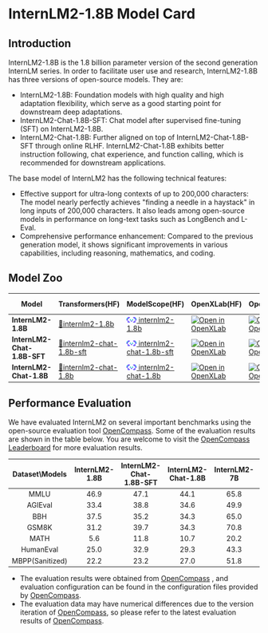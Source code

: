 # InternLM2-1.8B Model Card

## Introduction

InternLM2-1.8B is the 1.8 billion parameter version of the second generation InternLM series. In order to facilitate user use and research, InternLM2-1.8B has three versions of open-source models. They are:

- InternLM2-1.8B: Foundation models with high quality and high adaptation flexibility, which serve as a good starting point for downstream deep adaptations.
- InternLM2-Chat-1.8B-SFT: Chat model after supervised fine-tuning (SFT) on InternLM2-1.8B.
- InternLM2-Chat-1.8B: Further aligned on top of InternLM2-Chat-1.8B-SFT through online RLHF. InternLM2-Chat-1.8B exhibits better instruction following, chat experience, and function calling, which is recommended for downstream applications.

The base model of InternLM2 has the following technical features:

- Effective support for ultra-long contexts of up to 200,000 characters: The model nearly perfectly achieves "finding a needle in a haystack" in long inputs of 200,000 characters. It also leads among open-source models in performance on long-text tasks such as LongBench and L-Eval.
- Comprehensive performance enhancement: Compared to the previous generation model, it shows significant improvements in various capabilities, including reasoning, mathematics, and coding.

## Model Zoo

| Model                       | Transformers(HF)                          | ModelScope(HF)                           | OpenXLab(HF)                           | OpenXLab(Origin)                           | Release Date |
| --------------------------- | ----------------------------------------- | ---------------------------------------- | -------------------------------------- | ------------------------------------------ | ------------ |
| **InternLM2-1.8B**          | [🤗internlm2-1.8b](https://huggingface.co/internlm/internlm2-1_8b) | [<img src="./assets/modelscope_logo.png" width="20px" /> internlm2-1.8b](https://www.modelscope.cn/models/Shanghai_AI_Laboratory/internlm2-1_8b/summary) | [![Open in OpenXLab](https://cdn-static.openxlab.org.cn/header/openxlab_models.svg)](https://openxlab.org.cn/models/detail/OpenLMLab/internlm2-base-1.8b) | [![Open in OpenXLab](https://cdn-static.openxlab.org.cn/header/openxlab_models.svg)](https://openxlab.org.cn/models/detail/OpenLMLab/internlm2-base-1.8b-original) | 2024-01-31   |
| **InternLM2-Chat-1.8B-SFT** | [🤗internlm2-chat-1.8b-sft](https://huggingface.co/internlm/internlm2-chat-1_8b-sft) | [<img src="./assets/modelscope_logo.png" width="20px" /> internlm2-chat-1.8b-sft](https://www.modelscope.cn/models/Shanghai_AI_Laboratory/internlm2-chat-1_8b-sft/summary) | [![Open in OpenXLab](https://cdn-static.openxlab.org.cn/header/openxlab_models.svg)](https://openxlab.org.cn/models/detail/OpenLMLab/internlm2-chat-1.8b-sft) | [![Open in OpenXLab](https://cdn-static.openxlab.org.cn/header/openxlab_models.svg)](https://openxlab.org.cn/models/detail/OpenLMLab/internlm2-chat-1.8b-sft-original) | 2024-01-31   |
| **InternLM2-Chat-1.8B**     | [🤗internlm2-chat-1.8b](https://huggingface.co/internlm/internlm2-chat-1_8b) | [<img src="./assets/modelscope_logo.png" width="20px" /> internlm2-chat-1.8b](https://www.modelscope.cn/models/Shanghai_AI_Laboratory/internlm2-chat-1_8b/summary) | [![Open in OpenXLab](https://cdn-static.openxlab.org.cn/header/openxlab_models.svg)](https://openxlab.org.cn/models/detail/OpenLMLab/internlm2-chat-1.8b) | [![Open in OpenXLab](https://cdn-static.openxlab.org.cn/header/openxlab_models.svg)](https://openxlab.org.cn/models/detail/OpenLMLab/internlm2-chat-1.8b-original) | 2024-02-19   |

## Performance Evaluation

We have evaluated InternLM2 on several important benchmarks using the open-source evaluation tool [OpenCompass](https://github.com/open-compass/opencompass). Some of the evaluation results are shown in the table below. You are welcome to visit the [OpenCompass Leaderboard](https://opencompass.org.cn/rank) for more evaluation results.

| Dataset\\Models | InternLM2-1.8B | InternLM2-Chat-1.8B-SFT | InternLM2-Chat-1.8B | InternLM2-7B | InternLM2-Chat-7B |
| :-------------: | :------------: | :---------------------: | :-----------------: | :----------: | :---------------: |
|      MMLU       |      46.9      |          47.1           |        44.1         |     65.8     |       63.7        |
|     AGIEval     |      33.4      |          38.8           |        34.6         |     49.9     |       47.2        |
|       BBH       |      37.5      |          35.2           |        34.3         |     65.0     |       61.2        |
|      GSM8K      |      31.2      |          39.7           |        34.3         |     70.8     |       70.7        |
|      MATH       |      5.6       |          11.8           |        10.7         |     20.2     |       23.0        |
|    HumanEval    |      25.0      |          32.9           |        29.3         |     43.3     |       59.8        |
| MBPP(Sanitized) |      22.2      |          23.2           |        27.0         |     51.8     |       51.4        |

- The evaluation results were obtained from [OpenCompass](https://github.com/open-compass/opencompass) , and evaluation configuration can be found in the configuration files provided by [OpenCompass](https://github.com/open-compass/opencompass).
- The evaluation data may have numerical differences due to the version iteration of [OpenCompass](https://github.com/open-compass/opencompass), so please refer to the latest evaluation results of [OpenCompass](https://github.com/open-compass/opencompass).
